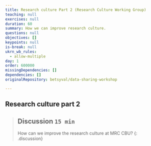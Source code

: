 ```yaml
---
title: Research culture Part 2 (Research Culture Working Group)
teaching: null
exercises: null
duration: 60
summary: How we can improve research culture.
questions: null
objectives: []
keypoints: null
is-break: null
ukrn_wb_rules:
  - allow-multiple
day: 1
order: 600000
missingDependencies: []
dependencies: []
originalRepository: betsyval/data-sharing-workshop

---
```

## Research culture part 2

> ## Discussion `15 min`
> How can we improve the research culture at MRC CBU?
{: .discussion}
